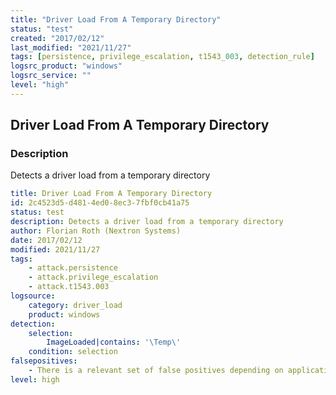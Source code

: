 ```yaml
---
title: "Driver Load From A Temporary Directory"
status: "test"
created: "2017/02/12"
last_modified: "2021/11/27"
tags: [persistence, privilege_escalation, t1543_003, detection_rule]
logsrc_product: "windows"
logsrc_service: ""
level: "high"
---
```


## Driver Load From A Temporary Directory

### Description

Detects a driver load from a temporary directory

```yml
title: Driver Load From A Temporary Directory
id: 2c4523d5-d481-4ed0-8ec3-7fbf0cb41a75
status: test
description: Detects a driver load from a temporary directory
author: Florian Roth (Nextron Systems)
date: 2017/02/12
modified: 2021/11/27
tags:
    - attack.persistence
    - attack.privilege_escalation
    - attack.t1543.003
logsource:
    category: driver_load
    product: windows
detection:
    selection:
        ImageLoaded|contains: '\Temp\'
    condition: selection
falsepositives:
    - There is a relevant set of false positives depending on applications in the environment
level: high

```
